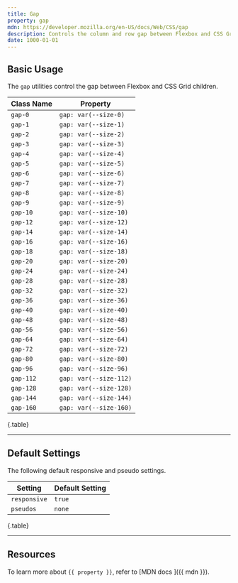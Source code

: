 ```yaml
---
title: Gap
property: gap
mdn: https://developer.mozilla.org/en-US/docs/Web/CSS/gap
description: Controls the column and row gap between Flexbox and CSS Grid children
date: 1000-01-01
---
```


## Basic Usage

The `gap` utilities control the gap between Flexbox and CSS Grid children.

| Class Name | Property               |
| ---------- | ---------------------- |
| `gap-0`    | `gap: var(--size-0)`   |
| `gap-1`    | `gap: var(--size-1)`   |
| `gap-2`    | `gap: var(--size-2)`   |
| `gap-3`    | `gap: var(--size-3)`   |
| `gap-4`    | `gap: var(--size-4)`   |
| `gap-5`    | `gap: var(--size-5)`   |
| `gap-6`    | `gap: var(--size-6)`   |
| `gap-7`    | `gap: var(--size-7)`   |
| `gap-8`    | `gap: var(--size-8)`   |
| `gap-9`    | `gap: var(--size-9)`   |
| `gap-10`   | `gap: var(--size-10)`  |
| `gap-12`   | `gap: var(--size-12)`  |
| `gap-14`   | `gap: var(--size-14)`  |
| `gap-16`   | `gap: var(--size-16)`  |
| `gap-18`   | `gap: var(--size-18)`  |
| `gap-20`   | `gap: var(--size-20)`  |
| `gap-24`   | `gap: var(--size-24)`  |
| `gap-28`   | `gap: var(--size-28)`  |
| `gap-32`   | `gap: var(--size-32)`  |
| `gap-36`   | `gap: var(--size-36)`  |
| `gap-40`   | `gap: var(--size-40)`  |
| `gap-48`   | `gap: var(--size-48)`  |
| `gap-56`   | `gap: var(--size-56)`  |
| `gap-64`   | `gap: var(--size-64)`  |
| `gap-72`   | `gap: var(--size-72)`  |
| `gap-80`   | `gap: var(--size-80)`  |
| `gap-96`   | `gap: var(--size-96)`  |
| `gap-112`  | `gap: var(--size-112)` |
| `gap-128`  | `gap: var(--size-128)` |
| `gap-144`  | `gap: var(--size-144)` |
| `gap-160`  | `gap: var(--size-160)` |

{.table}

---

## Default Settings

The following default responsive and pseudo settings.

| Setting      | Default Setting |
| ------------ | --------------- |
| `responsive` | `true`          |
| `pseudos`    | `none`          |

{.table}

---

## Resources

To learn more about `{{ property }}`, refer to [MDN docs <i class="far fa-external-link ml-6"></i>]({{ mdn }}).
